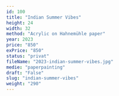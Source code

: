 ```yaml
---
id: 100
title: "Indian Summer Vibes"
height: 24
width: 32
method: "Acrylic on Hahnemühle paper"
year: 2023
price: "850"
exPrice: "850"
status: "privat"
fileName: "2023-indian-summer-vibes.jpg"
medie: "paperpainting"
draft: "False"
slug: "indian-summer-vibes"
weight: "290"
---
```

